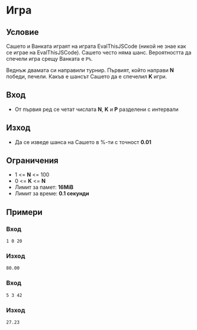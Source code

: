 # Игра

## Условие

Сашето и Ванката играят на играта EvalThisJSCode (никой не знае как се играе на EvalThisJSCode). Сашето често няма шанс. Вероятността да спечели игра срещу Ванката е `P%`.

Веднъж двамата си направили турнир. Първият, който направи **N** победи, печели. Какъв е шансът Сашето да е спечелил **K** игри.

## Вход
- От първия ред се четат числата **N**, **K** и **P** разделени с интервали

## Изход
- Да се изведе шанса на Сашето в %-ти с точност **0.01**

## Ограничения
- 1 <= **N** <= 100
- 0 <= **K** <= **N**
- Лимит за памет: **16MiB**
- Лимит за време: **0.1 секунди**

## Примери

### Вход
```
1 0 20
```

### Изход
```
80.00
```

### Вход
```
5 3 42
```

### Изход
```
27.23
```
